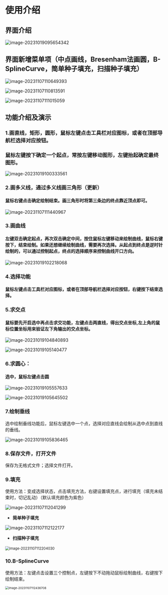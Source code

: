 # 使用介绍



## 界面介绍

![image-20231019095654342](D:\Typora\picture\image-20231019095654342.png)

## 界面新增菜单项（中点画线，Bresenham法画圆，B-SplineCurve，简单种子填充，扫描种子填充）

![image-20231107110649393](D:\Typora\picture\image-20231107110649393.png)

![image-20231107110813591](D:\Typora\picture\image-20231107110813591.png)



![image-20231107111015059](D:\Typora\picture\image-20231107111015059.png)



## 功能介绍及演示



### 1.画直线，矩形，圆形，鼠标左键点击工具栏对应图标，或者在顶部导航栏选择对应按钮。

### 鼠标左键按下确定一个起点，常按左键移动图形，左键抬起确定最终图形。



![image-20231019100333561](D:\Typora\picture\image-20231019100333561.png)



### 2.画多义线，通过多义线画三角形（更新）

#### 鼠标右键点击确定绘制结束。画三角形时将第三条边的终点靠近顶点即可。

![image-20231107111440967](D:\Typora\picture\image-20231107111440967.png)



### 3.画曲线

#### 左键双击确定起点，再次双击确定中间，按住鼠标左键移动来绘制曲线，鼠标右键按下，结束绘制。如果还想继续绘制曲线，需要再次选择。从起点到终点是逆时针绘制的，可以通过控制起点，终点的选择顺序来控制曲线开口方向。

![image-20231019102218068](D:\Typora\picture\image-20231019102218068.png)



### 4.选择功能

#### 鼠标左键点击工具栏对应图标，或者在顶部导航栏选择对应按钮，右键按下结束选择。



### 5.求交点

#### 鼠标要先开启选中再点击求交功能，左键点击两直线，得出交点坐标,左上角的鼠标位置坐标用来验证左下角输出的交点坐标。

![image-20231019104840893](D:\Typora\picture\image-20231019104840893.png)

![image-20231019105140477](D:\Typora\picture\image-20231019105140477.png)

### 6.求圆心：

#### 选中，鼠标左键点击圆

![image-20231019105557633](D:\Typora\picture\image-20231019105557633.png)



![image-20231019105645502](D:\Typora\picture\image-20231019105645502.png)



### 7.绘制垂线

选中绘制垂线功能后，鼠标左键选中一个点，选择对应直线会绘制从选中点到直线的垂线。

![image-20231019105836465](D:\Typora\picture\image-20231019105836465.png)



### 8.保存文件，打开文件

保存为无格式文件；选择文件打开。

### 9.填充

使用方法：变成选择状态，点击填充方法，右键设置填充点，进行填充（填充未结束时，切记乱动）（默认填充颜色为紫色）

![image-20231107112041299](D:\Typora\picture\image-20231107112041299.png)

- **简单种子填充**

![image-20231107112122177](D:\Typora\picture\image-20231107112122177.png)

- **扫描种子填充**

​          <img src="D:\Typora\picture\image-20231107112204030.png" alt="image-20231107112204030" style="zoom:80%;" />

### 10.B-SplineCurve

使用方法：左键点击设置三个控制点，左键按下不动拖动鼠标绘制曲线，右键按下绘制结束。

<img src="D:\Typora\picture\image-20231107112436708.png" alt="image-20231107112436708" style="zoom: 67%;" />